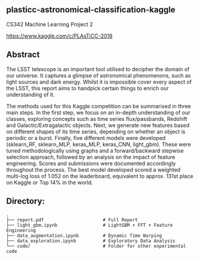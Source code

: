 ## plasticc-astronomical-classification-kaggle

CS342 Machine Learning Project 2

https://www.kaggle.com/c/PLAsTiCC-2018

## Abstract

The LSST telescope is an important tool utilised to decipher the domain of our universe. It captures a glimpse of astronomical phenomenons, such as light sources and dark energy. Whilst it is impossible cover every aspect of the LSST, this report aims to handpick certain things to enrich our understanding of it.

The methods used for this Kaggle competition can be summarised in three main steps. In the first step, we focus on an in-depth understanding of our classes, exploring concepts such as time series flux/passbands, Redshift and Galactic/Extragalactic objects. Next, we generate new features based on different shapes of its time series, depending on whether an object is periodic or a burst. Finally, five different models were developed (sklearn_RF, sklearn_MLP, keras_MLP, keras_CNN, light_gbm). These were tuned methodologically using graphs and a forward/backward stepwise selection approach, followed by an analysis on the impact of feature engineering. Scores and submissions were documented accordingly throughout the process. The best model developed scored a weighted multi-log loss of 1.052 on the leaderboard, equivalent to approx. 131st place on Kaggle or Top 14% in the world.

## Directory:

    .
    ├── report.pdf                      # Full Report
    ├── light_gbm.ipynb                 # LightGBM + FFT + Feature Engineering
    ├── data_augmentation.ipynb         # Dynamic Time Warping
    ├── data_exploration.ipynb          # Exploratory Data Analysis
    └── code/                           # Folder for other experimental code